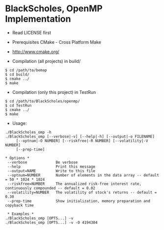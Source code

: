 BlackScholes, OpenMP Implementation
===================================

* Read LICENSE first

* Prerequisites
CMake - Cross Platform Make
- http://www.cmake.org/
 
* Compilation (all projects) in build/
```
$ cd /path/to/bemap
$ cd build/
$ cmake ../
$ make
```

* Compilation (only this project) in TestRun
```
$ cd /path/to/BlackScholes/openmp/
$ cd TestRun
$ cmake ../
$ make
```

* Usage:
```
./BlackScholes_omp -h
./BlackScholes_omp [--verbose|-v] [--help|-h] [--output|-o FILENAME]
     [--optnum|-O NUMBER] [--riskfree|-R NUMBER] [--volatility|-V NUMBER]
     [--prep-time]

* Options *
 --verbose             Be verbose
 --help                Print this message
 --output=NAME         Write to this file
 --optnum=NUMBER       Number of elements in the data array -- default = 50 * 1024 * 1024
 --riskfree=NUMBER     The annualized risk-free interest rate, continuously compounded -- default = 0.02
 --volatility=NUMBER   The volatility of stock's returns -- default = 0.30
 --prep-time           Show initialization, memory preparation and copyback time

 * Examples *
./BlackScholes_omp [OPTS...] -v
./BlackScholes_omp [OPTS...] -v -O 4194304
```
